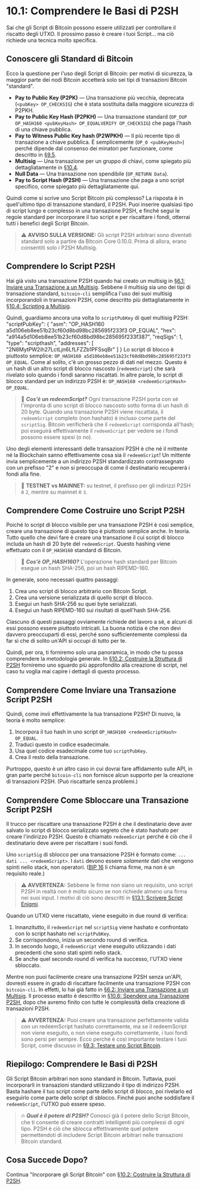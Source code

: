 # 10.1: Comprendere le Basi di P2SH

Sai che gli Script di Bitcoin possono essere utilizzati per controllare il riscatto degli UTXO. Il prossimo passo è creare i tuoi Script... ma ciò richiede una tecnica molto specifica.

## Conoscere gli Standard di Bitcoin

Ecco la questione per l'uso degli Script di Bitcoin: per motivi di sicurezza, la maggior parte dei nodi Bitcoin accetterà solo sei tipi di transazioni Bitcoin "standard".

* __Pay to Public Key (P2PK)__ — Una transazione più vecchia, deprecata (`<pubKey> OP_CHECKSIG`) che è stata sostituita dalla maggiore sicurezza di P2PKH.
* __Pay to Public Key Hash (P2PKH)__ — Una transazione standard (`OP_DUP OP_HASH160 <pubKeyHash> OP_EQUALVERIFY OP_CHECKSIG`) che paga l'hash di una chiave pubblica.
* __Pay to Witness Public Key hash (P2WPKH)__ — Il più recente tipo di transazione a chiave pubblica. È semplicemente (`OP_0 <pubKeyHash>`) perché dipende dal consenso dei minatori per funzionare, come descritto in [§9.5](09_5_Scripting_a_P2WPKH.md).
* __Multisig__ — Una transazione per un gruppo di chiavi, come spiegato più dettagliatamente in [§10.4](10_4_Scripting_a_Multisig.md).
* __Null Data__ — Una transazione non spendibile (`OP_RETURN Data`).
* __Pay to Script Hash (P2SH)__ — Una transazione che paga a uno script specifico, come spiegato più dettagliatamente qui.

Quindi come si scrive uno Script Bitcoin più complesso? La risposta è in quell'ultimo tipo di transazione standard, il P2SH. Puoi inserire qualsiasi tipo di script lungo e complesso in una transazione P2SH, e finché segui le regole standard per incorporare il tuo script e per riscattare i fondi, otterrai tutti i benefici degli Script Bitcoin.

> :warning: **AVVISO SULLA VERSIONE:** Gli script P2SH arbitrari sono diventati standard solo a partire da Bitcoin Core 0.10.0. Prima di allora, erano consentiti solo i P2SH Multisig.

## Comprendere lo Script P2SH

Hai già visto una transazione P2SH quando hai creato un multisig in [§6.1: Inviare una Transazione a un Multisig](06_1_Sending_a_Transaction_to_a_Multisig.md). Sebbene il multisig sia uno dei tipi di transazione standard, `bitcoin-cli` semplifica l'uso dei suoi multisig incorporandoli in transazioni P2SH, come descritto più dettagliatamente in [§10.4: Scripting a Multisig](10_4_Scripting_a_Multisig.md).

Quindi, guardiamo ancora una volta lo `scriptPubKey` di quel multisig P2SH:
  "scriptPubKey": {
    "asm": "OP_HASH160 a5d106eb8ee51b23cf60d8bd98bc285695f233f3 OP_EQUAL",
    "hex": "a914a5d106eb8ee51b23cf60d8bd98bc285695f233f387",
    "reqSigs": 1,
    "type": "scripthash",
    "addresses": [
      "2N8MytPW2ih27LctLjn6LfLFZZb1PFSsqBr"
    ]
  }
  Lo script di blocco è piuttosto semplice: `OP_HASH160 a5d106eb8ee51b23cf60d8bd98bc285695f233f3 OP_EQUAL`. Come al solito, c'è un grosso pezzo di dati nel mezzo. Questo è un hash di un altro script di blocco nascosto (`redeemScript`) che sarà rivelato solo quando i fondi saranno riscattati. In altre parole, lo script di blocco standard per un indirizzo P2SH è: `OP_HASH160 <redeemScriptHash> OP_EQUAL`.

> :book: ***Cos'è un redeemScript?*** Ogni transazione P2SH porta con sé l'impronta di uno script di blocco nascosto sotto forma di un hash di 20 byte. Quando una transazione P2SH viene riscattata, il `redeemScript` completo (non hashato) è incluso come parte del `scriptSig`. Bitcoin verificherà che il `redeemScript` corrisponda all'hash; poi eseguirà effettivamente il `redeemScript` per vedere se i fondi possono essere spesi (o no).

Uno degli elementi interessanti delle transazioni P2SH è che né il mittente né la Blockchain sanno effettivamente cosa sia il `redeemScript`! Un mittente invia semplicemente a un indirizzo P2SH standardizzato contrassegnato con un prefisso "2" e non si preoccupa di come il destinatario recupererà i fondi alla fine.

> :link: **TESTNET vs MAINNET:** su testnet, il prefisso per gli indirizzi P2SH è `2`, mentre su mainnet è `3`.

## Comprendere Come Costruire uno Script P2SH

Poiché lo script di blocco visibile per una transazione P2SH è così semplice, creare una transazione di questo tipo è piuttosto semplice anche. In teoria. Tutto quello che devi fare è creare una transazione il cui script di blocco includa un hash di 20 byte del `redeemScript`. Questo hashing viene effettuato con il `OP_HASH160` standard di Bitcoin.

> :book: ***Cos'è OP_HASH160?*** L'operazione hash standard per Bitcoin esegue un hash SHA-256, poi un hash RIPEMD-160.

In generale, sono necessari quattro passaggi:

1. Crea uno script di blocco arbitrario con Bitcoin Script.
2. Crea una versione serializzata di quello script di blocco.
3. Esegui un hash SHA-256 su quei byte serializzati.
4. Esegui un hash RIPEMD-160 sui risultati di quell'hash SHA-256.

Ciascuno di questi passaggi ovviamente richiede del lavoro a sé, e alcuni di essi possono essere piuttosto intricati. La buona notizia è che non devi davvero preoccuparti di essi, perché sono sufficientemente complessi da far sì che di solito un'API si occupi di tutto per te.

Quindi, per ora, ti forniremo solo una panoramica, in modo che tu possa comprendere la metodologia generale. In [§10.2: Costruire la Struttura di P2SH](10_2_Building_the_Structure_of_P2SH.md) forniremo uno sguardo più approfondito alla creazione di script, nel caso tu voglia mai capire i dettagli di questo processo.

## Comprendere Come Inviare una Transazione Script P2SH

Quindi, come invii effettivamente la tua transazione P2SH? Di nuovo, la teoria è molto semplice:

1. Incorpora il tuo hash in uno script `OP_HASH160 <redeemScriptHash> OP_EQUAL`.
2. Traduci questo in codice esadecimale.
3. Usa quel codice esadecimale come tuo `scriptPubKey`. 
4. Crea il resto della transazione.

Purtroppo, questo è un altro caso in cui dovrai fare affidamento sulle API, in gran parte perché `bitcoin-cli` non fornisce alcun supporto per la creazione di transazioni P2SH. (Può riscattarle senza problemi.)

## Comprendere Come Sbloccare una Transazione Script P2SH

Il trucco per riscattare una transazione P2SH è che il destinatario deve aver salvato lo script di blocco serializzato segreto che è stato hashato per creare l'indirizzo P2SH. Questo è chiamato `redeemScript` perché è ciò che il destinatario deve avere per riscattare i suoi fondi.

Uno `scriptSig` di sblocco per una transazione P2SH è formato come: `... dati ... <redeemScript>`. I `dati` devono essere _solamente_ dati che vengono spinti nello stack, non operatori. ([BIP 16](https://github.com/bitcoin/bips/blob/master/bip-0016.mediawiki) li chiama firme, ma non è un requisito reale.)

> :warning: **AVVERTENZA:** Sebbene le firme non siano un requisito, uno script P2SH in realtà non è molto sicuro se non richiede almeno una firma nei suoi input. I motivi di ciò sono descritti in [§13.1: Scrivere Script Enigmi](13_1_Writing_Puzzle_Scripts.md).

Quando un UTXO viene riscattato, viene eseguito in due round di verifica:

1. Innanzitutto, il `redeemScript` nel `scriptSig` viene hashato e confrontato con lo script hashato nel `scriptPubKey`. 
2. Se corrispondono, inizia un secondo round di verifica.
3. In secondo luogo, il `redeemScript` viene eseguito utilizzando i dati precedenti che sono stati spinti nello stack. 
4. Se anche quel secondo round di verifica ha successo, l'UTXO viene sbloccato.

Mentre non puoi facilmente creare una transazione P2SH senza un'API, dovresti essere in grado di riscattare facilmente una transazione P2SH con `bitcoin-cli`. In effetti, lo hai già fatto in [§6.2: Inviare una Transazione a un Multisig](06_2_Spending_a_Transaction_to_a_Multisig.md). Il processo esatto è descritto in [§10.6: Spendere una Transazione P2SH](10_6_Spending_a_P2SH_Transaction.md), dopo che avremo finito con tutte le complessità della creazione di transazioni P2SH.

> :warning: **AVVERTENZA:** Puoi creare una transazione perfettamente valida con un redeemScript hashato correttamente, ma se il redeemScript non viene eseguito, o non viene eseguito correttamente, i tuoi fondi sono persi per sempre. Ecco perché è così importante testare i tuoi Script, come discusso in [§9.3: Testare uno Script Bitcoin](09_3_Testing_a_Bitcoin_Script.md).

## Riepilogo: Comprendere le Basi di P2SH

Gli Script Bitcoin arbitrari non sono standard in Bitcoin. Tuttavia, puoi incorporarli in transazioni standard utilizzando il tipo di indirizzo P2SH. Basta hashare il tuo script come parte dello script di blocco, poi rivelarlo ed eseguirlo come parte dello script di sblocco. Finché puoi anche soddisfare il `redeemScript`, l'UTXO può essere speso.

> :fire: ***Qual è il potere di P2SH?*** Conosci già il potere dello Script Bitcoin, che ti consente di creare contratti intelligenti più complessi di ogni tipo. P2SH è ciò che sblocca effettivamente quel potere permettendoti di includere Script Bitcoin arbitrari nelle transazioni Bitcoin standard.

## Cosa Succede Dopo?

Continua "Incorporare gli Script Bitcoin" con [§10.2: Costruire la Struttura di P2SH](10_2_Building_the_Structure_of_P2SH.md).




